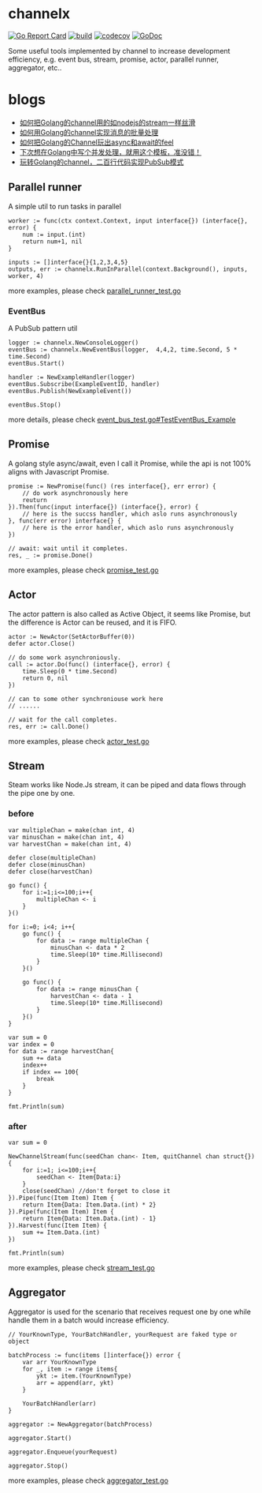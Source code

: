 # channelx
[![Go Report Card](https://goreportcard.com/badge/github.com/Ksloveyuan/channelx)](https://goreportcard.com/report/github.com/Ksloveyuan/channelx)
[![build](https://api.travis-ci.org/Ksloveyuan/channelx.svg?branch=master)](https://api.travis-ci.org/Ksloveyuan/channelx.svg?branch=master)
[![codecov](https://codecov.io/gh/Ksloveyuan/channelx/branch/master/graph/badge.svg)](https://codecov.io/gh/Ksloveyuan/channelx)
[![GoDoc](https://godoc.org/github.com/Ksloveyuan/channelx?status.svg)](https://godoc.org/github.com/Ksloveyuan/channelx)

Some useful tools implemented by channel to increase development efficiency, e.g. event bus, stream, promise, actor, parallel runner, aggregator, etc..

# blogs
- [如何把Golang的channel用的如nodejs的stream一样丝滑](https://juejin.im/post/5d7ba76ef265da03be490856)
- [如何用Golang的channel实现消息的批量处理](https://juejin.im/post/5d8c6775e51d45781332e91f)
- [如何把Golang的Channel玩出async和await的feel](https://juejin.im/post/5e4175a36fb9a07ca80a9c77)
- [下次想在Golang中写个并发处理，就用这个模板，准没错！](https://juejin.cn/post/6959369791937347621/)
- [玩转Golang的channel，二百行代码实现PubSub模式](https://juejin.cn/post/7010383321674809352)

## Parallel runner
A simple util to run tasks in parallel
```golang
worker := func(ctx context.Context, input interface{}) (interface{}, error) {
    num := input.(int)
    return num+1, nil
}

inputs := []interface{}{1,2,3,4,5}
outputs, err := channelx.RunInParallel(context.Background(), inputs, worker, 4)
```
more examples, please check [parallel_runner_test.go](https://github.com/Ksloveyuan/channelx/blob/master/parallel_runner_test.go)

### EventBus
A PubSub pattern util

```golang
logger := channelx.NewConsoleLogger()
eventBus := channelx.NewEventBus(logger,  4,4,2, time.Second, 5 * time.Second)
eventBus.Start()

handler := NewExampleHandler(logger)
eventBus.Subscribe(ExampleEventID, handler)
eventBus.Publish(NewExampleEvent())

eventBus.Stop()
```
more details, please check [event_bus_test.go#TestEventBus_Example](https://github.com/Ksloveyuan/channelx/blob/master/event_bus_test.go#L103)

## Promise
A golang style async/await, even I call it Promise, while the api is not 100% aligns with Javascript Promise.

```golang
promise := NewPromise(func() (res interface{}, err error) {
    // do work asynchronously here
    reuturn
}).Then(func(input interface{}) (interface{}, error) {
    // here is the succss handler, which aslo runs asynchronously 
}, func(err error) interface{} {
    // here is the error handler, which aslo runs asynchronously 
})

// await: wait until it completes.
res, _ := promise.Done()
```
more examples, please check [promise_test.go](https://github.com/Ksloveyuan/channelx/blob/master/promise_test.go)

## Actor
The actor pattern is also called as Active Object, it seems like Promise, but the difference is Actor can be reused, and it is FIFO.

```golang
actor := NewActor(SetActorBuffer(0))
defer actor.Close()

// do some work asynchroniously.
call := actor.Do(func() (interface{}, error) {
    time.Sleep(0 * time.Second)
    return 0, nil
})

// can to some other synchroniouse work here
// ......

// wait for the call completes.
res, err := call.Done()
```
more examples, please check [actor_test.go](https://github.com/Ksloveyuan/channelx/blob/master/actor_test.go)

## Stream
Steam works like Node.Js stream, it can be piped and data flows through the pipe one by one.

### before
```golang
var multipleChan = make(chan int, 4)
var minusChan = make(chan int, 4)
var harvestChan = make(chan int, 4)

defer close(multipleChan)
defer close(minusChan)
defer close(harvestChan)

go func() {
    for i:=1;i<=100;i++{
        multipleChan <- i
    }
}()

for i:=0; i<4; i++{
    go func() {
        for data := range multipleChan {
            minusChan <- data * 2
            time.Sleep(10* time.Millisecond)
        }
    }()

    go func() {
        for data := range minusChan {
            harvestChan <- data - 1
            time.Sleep(10* time.Millisecond)
        }
    }()
}

var sum = 0
var index = 0
for data := range harvestChan{
    sum += data
    index++
    if index == 100{
        break
    }
}

fmt.Println(sum)
```

### after

```golang
var sum = 0

NewChannelStream(func(seedChan chan<- Item, quitChannel chan struct{}) {
    for i:=1; i<=100;i++{
        seedChan <- Item{Data:i}
    }
    close(seedChan) //don't forget to close it
}).Pipe(func(Item Item) Item {
    return Item{Data: Item.Data.(int) * 2}
}).Pipe(func(Item Item) Item {
    return Item{Data: Item.Data.(int) - 1}
}).Harvest(func(Item Item) {
    sum += Item.Data.(int)
})

fmt.Println(sum)
```

more examples, please check [stream_test.go](https://github.com/Ksloveyuan/channelx/blob/master/stream_test.go)

## Aggregator
Aggregator is used for the scenario that receives request one by one while handle them in a batch would increase efficiency.

```golang
// YourKnownType, YourBatchHandler, yourRequest are faked type or object

batchProcess := func(items []interface{}) error {
    var arr YourKnownType 
    for _, item := range items{
        ykt := item.(YourKnownType)
        arr = append(arr, ykt)
    }
    
    YourBatchHandler(arr)
}

aggregator := NewAggregator(batchProcess)

aggregator.Start()

aggregator.Enqueue(yourRequest)

aggregator.Stop()
```
more examples, please check [aggregator_test.go](https://github.com/Ksloveyuan/channelx/blob/master/aggregator_test.go)